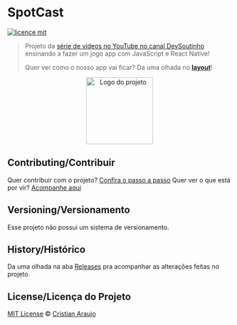 # SpotCast

[![licence mit](https://img.shields.io/badge/licence-MIT-blue.svg)](https://github.com/afonsopacifer/open-source-boilerplate/blob/master/LICENSE.md)

> Projeto da [série de vídeos no YouTube no canal DevSoutinho](https://www.youtube.com/watch?v=k1vdmXDgMJI&list=PLTcmLKdIkOWkkBSilAr6iqdnSDXdiiyIq) ensinando a fazer um jogo app com JavaScript e React Native!
>
> Quer ver como o nosso app vai ficar? Da uma olhada no [**layout**](https://www.figma.com/file/D419tWt6D8EbYoD0hTvxOm/Spotcast?node-id=0%3A1)!

<p align="center">
  <img alt="Logo do projeto" src="./_docs/logo.png" width="150" />
</p>

## Contributing/Contribuir
Quer contribuir com o projeto? [Confira o passo a passo](./CONTRIBUTING.md)
Quer ver o que está por vir? [Acompanhe aqui](https://github.com/araujocristian/spotcast/projects)

## Versioning/Versionamento

Esse projeto não possui um sistema de versionamento.

## History/Histórico
Da uma olhada na aba [Releases](https://github.com/araujocristian/spotcast/releases) pra acompanhar as alterações feitas no projeto.

## License/Licença do Projeto
[MIT License](./LICENSE.md) © [Cristian Araujo](http://araujocristian.codes/)
